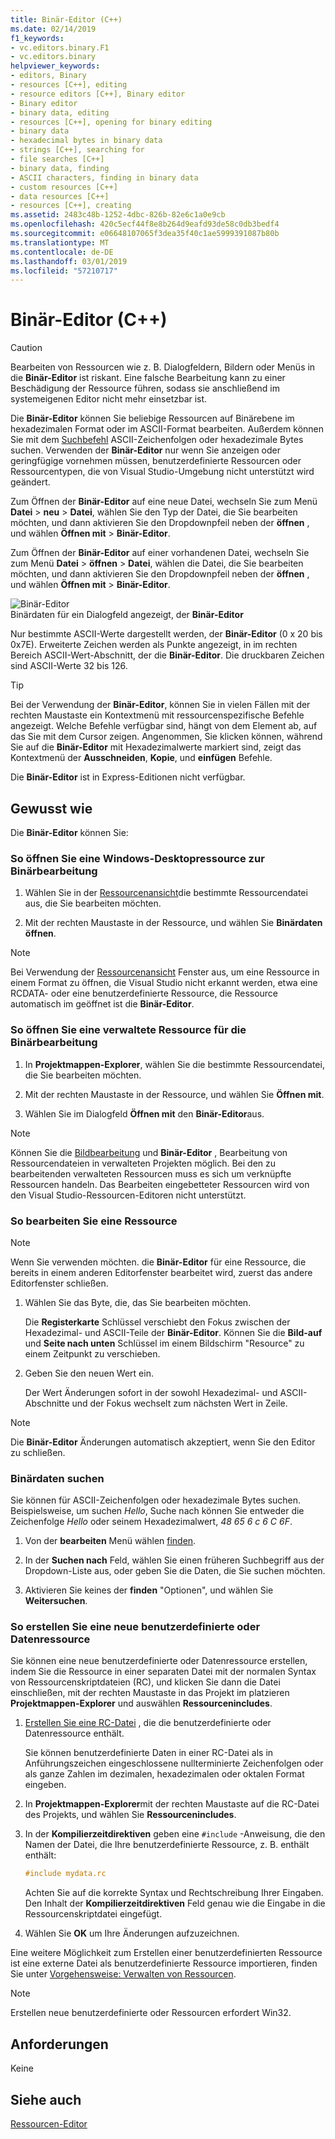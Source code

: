 ```yaml
---
title: Binär-Editor (C++)
ms.date: 02/14/2019
f1_keywords:
- vc.editors.binary.F1
- vc.editors.binary
helpviewer_keywords:
- editors, Binary
- resources [C++], editing
- resource editors [C++], Binary editor
- Binary editor
- binary data, editing
- resources [C++], opening for binary editing
- binary data
- hexadecimal bytes in binary data
- strings [C++], searching for
- file searches [C++]
- binary data, finding
- ASCII characters, finding in binary data
- custom resources [C++]
- data resources [C++]
- resources [C++], creating
ms.assetid: 2483c48b-1252-4dbc-826b-82e6c1a0e9cb
ms.openlocfilehash: 420c5ecf44f8e8b264d9eafd93de58c0db3bedf4
ms.sourcegitcommit: e06648107065f3dea35f40c1ae5999391087b80b
ms.translationtype: MT
ms.contentlocale: de-DE
ms.lasthandoff: 03/01/2019
ms.locfileid: "57210717"
---
```

# <a name="binary-editor-c"></a>Binär-Editor (C++)

> [!CAUTION]
> Bearbeiten von Ressourcen wie z. B. Dialogfeldern, Bildern oder Menüs in die **Binär-Editor** ist riskant. Eine falsche Bearbeitung kann zu einer Beschädigung der Ressource führen, sodass sie anschließend im systemeigenen Editor nicht mehr einsetzbar ist.

Die **Binär-Editor** können Sie beliebige Ressourcen auf Binärebene im hexadezimalen Format oder im ASCII-Format bearbeiten. Außerdem können Sie mit dem [Suchbefehl](/visualstudio/ide/reference/find-command) ASCII-Zeichenfolgen oder hexadezimale Bytes suchen. Verwenden der **Binär-Editor** nur wenn Sie anzeigen oder geringfügige vornehmen müssen, benutzerdefinierte Ressourcen oder Ressourcentypen, die von Visual Studio-Umgebung nicht unterstützt wird geändert.

Zum Öffnen der **Binär-Editor** auf eine neue Datei, wechseln Sie zum Menü **Datei** > **neu** > **Datei**, wählen Sie den Typ der Datei, die Sie bearbeiten möchten, und dann aktivieren Sie den Dropdownpfeil neben der **öffnen** , und wählen **Öffnen mit** > **Binär-Editor**.

Zum Öffnen der **Binär-Editor** auf einer vorhandenen Datei, wechseln Sie zum Menü **Datei** > **öffnen** > **Datei**, wählen die Datei, die Sie bearbeiten möchten, und dann aktivieren Sie den Dropdownpfeil neben der **öffnen** , und wählen **Öffnen mit** > **Binär-Editor**.

   ![Binär-Editor](../mfc/media/vcbinaryeditor2.gif "vcBinaryEditor2")<br/>
   Binärdaten für ein Dialogfeld angezeigt, der **Binär-Editor**

Nur bestimmte ASCII-Werte dargestellt werden, der **Binär-Editor** (0 x 20 bis 0x7E). Erweiterte Zeichen werden als Punkte angezeigt, in im rechten Bereich ASCII-Wert-Abschnitt, der die **Binär-Editor**. Die druckbaren Zeichen sind ASCII-Werte 32 bis 126.

> [!TIP]
> Bei der Verwendung der **Binär-Editor**, können Sie in vielen Fällen mit der rechten Maustaste ein Kontextmenü mit ressourcenspezifische Befehle angezeigt. Welche Befehle verfügbar sind, hängt von dem Element ab, auf das Sie mit dem Cursor zeigen. Angenommen, Sie klicken können, während Sie auf die **Binär-Editor** mit Hexadezimalwerte markiert sind, zeigt das Kontextmenü der **Ausschneiden**, **Kopie**, und **einfügen**  Befehle.

Die **Binär-Editor** ist in Express-Editionen nicht verfügbar.

## <a name="how-to"></a>Gewusst wie

Die **Binär-Editor** können Sie:

### <a name="to-open-a-windows-desktop-resource-for-binary-editing"></a>So öffnen Sie eine Windows-Desktopressource zur Binärbearbeitung

1. Wählen Sie in der [Ressourcenansicht](../windows/resource-view-window.md)die bestimmte Ressourcendatei aus, die Sie bearbeiten möchten.

1. Mit der rechten Maustaste in der Ressource, und wählen Sie **Binärdaten öffnen**.

> [!NOTE]
> Bei Verwendung der [Ressourcenansicht](../windows/resource-view-window.md) Fenster aus, um eine Ressource in einem Format zu öffnen, die Visual Studio nicht erkannt werden, etwa eine RCDATA- oder eine benutzerdefinierte Ressource, die Ressource automatisch im geöffnet ist die **Binär-Editor**.

### <a name="to-open-a-managed-resource-for-binary-editing"></a>So öffnen Sie eine verwaltete Ressource für die Binärbearbeitung

1. In **Projektmappen-Explorer**, wählen Sie die bestimmte Ressourcendatei, die Sie bearbeiten möchten.

1. Mit der rechten Maustaste in der Ressource, und wählen Sie **Öffnen mit**.

1. Wählen Sie im Dialogfeld **Öffnen mit** den **Binär-Editor**aus.

> [!NOTE]
> Können Sie die [Bildbearbeitung](../windows/image-editor-for-icons.md) und **Binär-Editor** , Bearbeitung von Ressourcendateien in verwalteten Projekten möglich. Bei den zu bearbeitenden verwalteten Ressourcen muss es sich um verknüpfte Ressourcen handeln. Das Bearbeiten eingebetteter Ressourcen wird von den Visual Studio-Ressourcen-Editoren nicht unterstützt.

### <a name="to-edit-a-resource"></a>So bearbeiten Sie eine Ressource

> [!NOTE]
> Wenn Sie verwenden möchten. die **Binär-Editor** für eine Ressource, die bereits in einem anderen Editorfenster bearbeitet wird, zuerst das andere Editorfenster schließen.

1. Wählen Sie das Byte, die, das Sie bearbeiten möchten.

   Die **Registerkarte** Schlüssel verschiebt den Fokus zwischen der Hexadezimal- und ASCII-Teile der **Binär-Editor**. Können Sie die **Bild-auf** und **Seite nach unten** Schlüssel im einem Bildschirm "Resource" zu einem Zeitpunkt zu verschieben.

1. Geben Sie den neuen Wert ein.

   Der Wert Änderungen sofort in der sowohl Hexadezimal- und ASCII-Abschnitte und der Fokus wechselt zum nächsten Wert in Zeile.

> [!NOTE]
> Die **Binär-Editor** Änderungen automatisch akzeptiert, wenn Sie den Editor zu schließen.

### <a name="to-find-binary-data"></a>Binärdaten suchen

Sie können für ASCII-Zeichenfolgen oder hexadezimale Bytes suchen. Beispielsweise, um suchen *Hello*, Suche nach können Sie entweder die Zeichenfolge *Hello* oder seinem Hexadezimalwert, *48 65 6 c 6 C 6F*.

1. Von der **bearbeiten** Menü wählen [finden](/visualstudio/ide/reference/find-command).

1. In der **Suchen nach** Feld, wählen Sie einen früheren Suchbegriff aus der Dropdown-Liste aus, oder geben Sie die Daten, die Sie suchen möchten.

1. Aktivieren Sie keines der **finden** "Optionen", und wählen Sie **Weitersuchen**.

### <a name="to-create-a-new-custom-or-data-resource"></a>So erstellen Sie eine neue benutzerdefinierte oder Datenressource

Sie können eine neue benutzerdefinierte oder Datenressource erstellen, indem Sie die Ressource in einer separaten Datei mit der normalen Syntax von Ressourcenskriptdateien (RC), und klicken Sie dann die Datei einschließen, mit der rechten Maustaste in das Projekt im platzieren **Projektmappen-Explorer** und auswählen **Ressourcenincludes**.

1. [Erstellen Sie eine RC-Datei](../windows/how-to-create-a-resource-script-file.md) , die die benutzerdefinierte oder Datenressource enthält.

   Sie können benutzerdefinierte Daten in einer RC-Datei als in Anführungszeichen eingeschlossene nullterminierte Zeichenfolgen oder als ganze Zahlen im dezimalen, hexadezimalen oder oktalen Format eingeben.

1. In **Projektmappen-Explorer**mit der rechten Maustaste auf die RC-Datei des Projekts, und wählen Sie **Ressourcenincludes**.

1. In der **Kompilierzeitdirektiven** geben eine `#include` -Anweisung, die den Namen der Datei, die Ihre benutzerdefinierte Ressource, z. B. enthält enthält:

    ```cpp
    #include mydata.rc
    ```

   Achten Sie auf die korrekte Syntax und Rechtschreibung Ihrer Eingaben. Den Inhalt der **Kompilierzeitdirektiven** Feld genau wie die Eingabe in die Ressourcenskriptdatei eingefügt.

1. Wählen Sie **OK** um Ihre Änderungen aufzuzeichnen.

Eine weitere Möglichkeit zum Erstellen einer benutzerdefinierten Ressource ist eine externe Datei als benutzerdefinierte Ressource importieren, finden Sie unter [Vorgehensweise: Verwalten von Ressourcen](../windows/how-to-import-and-export-resources.md).

> [!NOTE]
> Erstellen neue benutzerdefinierte oder Ressourcen erfordert Win32.

## <a name="requirements"></a>Anforderungen

Keine

## <a name="see-also"></a>Siehe auch

[Ressourcen-Editor](../windows/resource-editors.md)